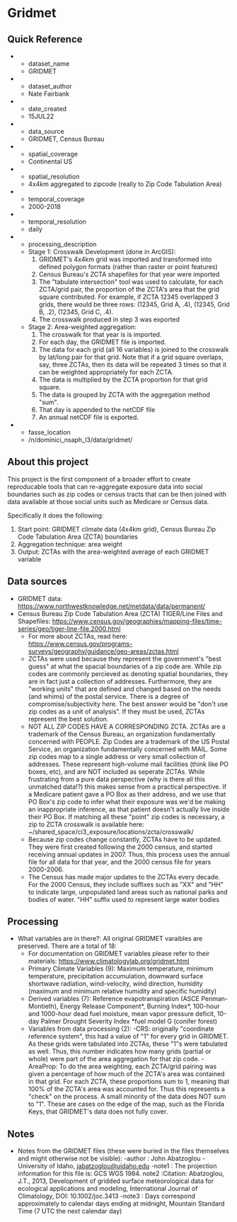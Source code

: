 # Gridmet

## Quick Reference
* - dataset_name
  - GRIDMET
* - dataset_author
  - Nate Fairbank
* - date_created
  - 15JUL22
* - data_source
  - GRIDMET, Census Bureau
* - spatial_coverage
  - Continental US
* - spatial_resolution
  - 4x4km aggregated to zipcode (really to Zip Code Tabulation Area)
* - temporal_coverage
  - 2000-2018
* - temporal_resolution
  - daily
* - processing_description
  - Stage 1: Crosswalk Development (done in ArcGIS):
      1) GRIDMET's 4x4km grid was imported and transformed into defined polygon formats (rather than raster or point features)
      2) Census Bureau's ZCTA shapefiles for that year were imported
      3) The "tabulate intersection" tool was used to calculate, for each ZCTA/grid pair, the proportion of the ZCTA's area that the grid square contributed. For example, if ZCTA 12345 overlapped 3 grids, there would be three rows: (12345, Grid A, .4), (12345, Grid B, .2), (12345, Grid C, .4). 
      4) The crosswalk produced in step 3 was exported
  - Stage 2: Area-weighted aggregation:
      1) The crosswalk for that year is is imported. 
      2) For each day, the GRIDMET file is imported. 
      3) The data for each grid (all 16 variables) is joined to the crosswalk by lat/long pair for that grid. Note that if a grid square overlaps, say, three ZCTAs, then its data will be repeated 3 times so that it can be weighted appropriately for each ZCTA.
      4) The data is multiplied by the ZCTA proportion for that grid square. 
      5) The data is grouped by ZCTA with the aggregation method "sum". 
      6) That day is appended to the netCDF file
      7) An annual netCDF file is exported. 
      

* - fasse_location
  - /n/dominici_nsaph_l3/data/gridmet/

## About this project
This project is the first component of a broader effort to create reproducable tools that can re-aggregate exposure data into social boundaries such as zip codes or census tracts that can be then joined with data available at those social units such as Medicare or Census data. 

Specifically it does the following: 

1) Start point: GRIDMET climate data (4x4km grid), Census Bureau Zip Code Tabulation Area (ZCTA) boundaries
2) Aggregation technique: area weight
3) Output: ZCTAs with the area-weighted average of each GRIDMET variable

## Data sources

- GRIDMET data: https://www.northwestknowledge.net/metdata/data/permanent/
- Census Bureau Zip Code Tabulation Area (ZCTA) TIGER/Line Files and Shapefiles: https://www.census.gov/geographies/mapping-files/time-series/geo/tiger-line-file.2000.html
     - For more about ZCTAs, read here: https://www.census.gov/programs-surveys/geography/guidance/geo-areas/zctas.html
     - ZCTAs were used because they represent the government's "best guess" at what the spacial boundaries of a zip code are. While zip codes are commonly percieved as denoting spatial boundaries, they are in fact just a collection of addresses. Furthermore, they are "working units" that are defined and changed based on the needs (and whims) of the postal service. There is a degree of compromise/subjectivity here. The best answer would be "don't use zip codes as a unit of analysis". If they must be used, ZCTAs represent the best solution. 
     - NOT ALL ZIP CODES HAVE A CORRESPONDING ZCTA. ZCTAs are a trademark of the Census Bureau, an organization fundamentally concerned with PEOPLE. Zip Codes are a trademark of the US Postal Service, an organization fundamentally concerned with MAIL. Some zip codes map to a single address or very small collection of addresses. These represent high-volume mail facilities (think like PO boxes, etc), and are NOT included as seperate ZCTAs. While frustrating from a pure data perspective (why is there all this unmatched data!?) this makes sense from a practical perspective. If a Medicare patient gave a PO Box as their address, and we use that PO Box's zip code to infer what their exposure was we'd be making an inappropriate inference, as that patient doesn't actually live inside their PO Box. If matching all these "point" zip codes is necessary, a zip to ZCTA crosswalk is available here: ~/shared_space/ci3_exposure/locations/zcta/crosswalk/
     - Because zip codes change constantly, ZCTAs have to be updated. They were first created following the 2000 census, and started receiving annual updates in 2007. Thus, this process uses the annual file for all data for that year, and the 2000 census file for years 2000-2006.
     - The Census has made major updates to the ZCTAs every decade. For the 2000 Census, they include suffixes such as "XX" and "HH" to indicate large, unpopulated land areas such as national parks and bodies of water. 
"HH" suffix used to represent large water bodies

## Processing

- What variables are in there?: All original GRIDMET varaibles are preserved. There are a total of 18: 
     - For documentation on GRIDMET variables please refer to their materials: https://www.climatologylab.org/gridmet.html
     - Primary Climate Variables (9): Maximum temperature, minimum temperature, precipitation accumulation, downward surface shortwave radiation, wind-velocity, wind direction, humidity (maximum and minimum relative humidity and specific humidity)
     - Derived variables (7): Reference evapotranspiration (ASCE Penman-Montieth), Energy Release Component*, Burning Index*, 100-hour and 1000-hour dead fuel moisture, mean vapor pressure deficit, 10-day Palmer Drought Severity Index *fuel model G (conifer forest)
     - Variables from data processing (2):
          -CRS: originally "coordinate reference system", this had a value of "1" for every grid in GRIDMET. As these grids were tabulated into ZCTAs, these "1"s were tabulated as well. Thus, this number indicates how many grids (partial or whole) were part of the area aggregation for that zip code. 
          -AreaProp: To do the area weighting, each ZCTA/grid pairing was given a percentage of how much of the ZCTA's area was contained in that grid. For each ZCTA, these proportions sum to 1, meaning that 100% of the ZCTA's area was accounted for. Thus this represents a "check" on the process. A small minority of the data does NOT sum to "1". These are cases on the edge of the map, such as the Florida Keys, that GRIDMET's data does not fully cover. 

## Notes
- Notes from the GRIDMET files (these were buried in the files themselves and might otherwise not be visible):
      -author : John Abatzoglou - University of Idaho, jabatzoglou@uidaho.edu
      -note1 : The projection information for this file is: GCS WGS 1984.
      note2 :Citation: Abatzoglou, J.T., 2013, Development of gridded surface meteorological data for ecological applications and modeling, International Journal of Climatology, DOI: 10.1002/joc.3413
      -note3 : Days correspond approximately to calendar days ending at midnight, Mountain Standard Time (7 UTC the next calendar day)

